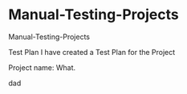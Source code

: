 # Manual-Testing-Projects
Manual-Testing-Projects

Test Plan
I have created a Test Plan for the Project

Project name: 
What.

dad



